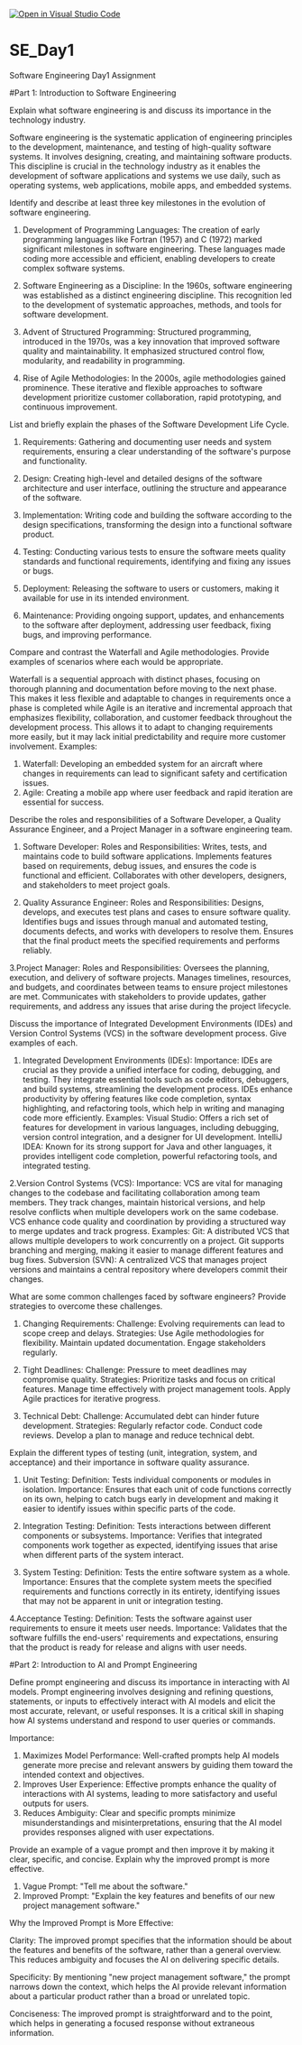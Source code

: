 [![Open in Visual Studio Code](https://classroom.github.com/assets/open-in-vscode-2e0aaae1b6195c2367325f4f02e2d04e9abb55f0b24a779b69b11b9e10269abc.svg)](https://classroom.github.com/online_ide?assignment_repo_id=15565961&assignment_repo_type=AssignmentRepo)
# SE_Day1
Software Engineering Day1 Assignment

#Part 1: Introduction to Software Engineering

Explain what software engineering is and discuss its importance in the technology industry.

Software engineering is the systematic application of engineering principles to the development, maintenance, and testing of high-quality software systems. It involves designing, creating, and maintaining software products. This discipline is crucial in the technology industry as it enables the development of software applications and systems we use daily, such as operating systems, web applications, mobile apps, and embedded systems.

Identify and describe at least three key milestones in the evolution of software engineering.

1. Development of Programming Languages: The creation of early programming languages like Fortran (1957) and C (1972) marked significant milestones in software engineering. These languages made coding more accessible and efficient, enabling developers to create complex software systems.

2. Software Engineering as a Discipline: In the 1960s, software engineering was established as a distinct engineering discipline. This recognition led to the development of systematic approaches, methods, and tools for software development.

3. Advent of Structured Programming: Structured programming, introduced in the 1970s, was a key innovation that improved software quality and maintainability. It emphasized structured control flow, modularity, and readability in programming.

4. Rise of Agile Methodologies: In the 2000s, agile methodologies gained prominence. These iterative and flexible approaches to software development prioritize customer collaboration, rapid prototyping, and continuous improvement.

List and briefly explain the phases of the Software Development Life Cycle.

1. Requirements: Gathering and documenting user needs and system requirements, ensuring a clear understanding of the software's purpose and functionality.

2. Design: Creating high-level and detailed designs of the software architecture and user interface, outlining the structure and appearance of the software.

3. Implementation: Writing code and building the software according to the design specifications, transforming the design into a functional software product.

4. Testing: Conducting various tests to ensure the software meets quality standards and functional requirements, identifying and fixing any issues or bugs.

5. Deployment: Releasing the software to users or customers, making it available for use in its intended environment.

6. Maintenance: Providing ongoing support, updates, and enhancements to the software after deployment, addressing user feedback, fixing bugs, and improving performance.

Compare and contrast the Waterfall and Agile methodologies. Provide examples of scenarios where each would be appropriate.

Waterfall is a sequential approach with distinct phases, focusing on thorough planning and documentation before moving to the next phase. This makes it less flexible and adaptable to changes in requirements once a phase is completed while Agile is an iterative and incremental approach that emphasizes flexibility, collaboration, and customer feedback throughout the development process. This allows it to adapt to changing requirements more easily, but it may lack initial predictability and require more customer involvement.
Examples:
1. Waterfall: Developing an embedded system for an aircraft where changes in requirements can lead to significant safety and certification issues.
2. Agile: Creating a mobile app where user feedback and rapid iteration are essential for success.

Describe the roles and responsibilities of a Software Developer, a Quality Assurance Engineer, and a Project Manager in a software engineering team.

1. Software Developer:
Roles and Responsibilities: Writes, tests, and maintains code to build software applications. Implements features based on requirements, debug issues, and ensures the code is functional and efficient. Collaborates with other developers, designers, and stakeholders to meet project goals.

2. Quality Assurance Engineer:
Roles and Responsibilities: Designs, develops, and executes test plans and cases to ensure software quality. Identifies bugs and issues through manual and automated testing, documents defects, and works with developers to resolve them. Ensures that the final product meets the specified requirements and performs reliably.

3.Project Manager:
Roles and Responsibilities: Oversees the planning, execution, and delivery of software projects. Manages timelines, resources, and budgets, and coordinates between teams to ensure project milestones are met. Communicates with stakeholders to provide updates, gather requirements, and address any issues that arise during the project lifecycle.

Discuss the importance of Integrated Development Environments (IDEs) and Version Control Systems (VCS) in the software development process. Give examples of each.

1. Integrated Development Environments (IDEs):
Importance: IDEs are crucial as they provide a unified interface for coding, debugging, and testing. They integrate essential tools such as code editors, debuggers, and build systems, streamlining the development process. IDEs enhance productivity by offering features like code completion, syntax highlighting, and refactoring tools, which help in writing and managing code more efficiently.
Examples:
Visual Studio: Offers a rich set of features for development in various languages, including debugging, version control integration, and a designer for UI development.
IntelliJ IDEA: Known for its strong support for Java and other languages, it provides intelligent code completion, powerful refactoring tools, and integrated testing.

2.Version Control Systems (VCS):
Importance: VCS are vital for managing changes to the codebase and facilitating collaboration among team members. They track changes, maintain historical versions, and help resolve conflicts when multiple developers work on the same codebase. VCS enhance code quality and coordination by providing a structured way to merge updates and track progress.
Examples:
Git: A distributed VCS that allows multiple developers to work concurrently on a project. Git supports branching and merging, making it easier to manage different features and bug fixes.
Subversion (SVN): A centralized VCS that manages project versions and maintains a central repository where developers commit their changes.

What are some common challenges faced by software engineers? Provide strategies to overcome these challenges.
1. Changing Requirements:
Challenge: Evolving requirements can lead to scope creep and delays.
Strategies:
Use Agile methodologies for flexibility.
Maintain updated documentation.
Engage stakeholders regularly.

2. Tight Deadlines:
Challenge: Pressure to meet deadlines may compromise quality.
Strategies:
Prioritize tasks and focus on critical features.
Manage time effectively with project management tools.
Apply Agile practices for iterative progress.

3. Technical Debt:
Challenge: Accumulated debt can hinder future development.
Strategies:
Regularly refactor code.
Conduct code reviews.
Develop a plan to manage and reduce technical debt.

Explain the different types of testing (unit, integration, system, and acceptance) and their importance in software quality assurance.

1. Unit Testing:
Definition: Tests individual components or modules in isolation.
Importance: Ensures that each unit of code functions correctly on its own, helping to catch bugs early in development and making it easier to identify issues within specific parts of the code.

2. Integration Testing:
Definition: Tests interactions between different components or subsystems.
Importance: Verifies that integrated components work together as expected, identifying issues that arise when different parts of the system interact.

3. System Testing:
Definition: Tests the entire software system as a whole.
Importance: Ensures that the complete system meets the specified requirements and functions correctly in its entirety, identifying issues that may not be apparent in unit or integration testing.

4.Acceptance Testing:
Definition: Tests the software against user requirements to ensure it meets user needs.
Importance: Validates that the software fulfills the end-users' requirements and expectations, ensuring that the product is ready for release and aligns with user needs.

#Part 2: Introduction to AI and Prompt Engineering


Define prompt engineering and discuss its importance in interacting with AI models.
Prompt engineering involves designing and refining questions, statements, or inputs to effectively interact with AI models and elicit the most accurate, relevant, or useful responses. It is a critical skill in shaping how AI systems understand and respond to user queries or commands.

Importance:
1. Maximizes Model Performance: Well-crafted prompts help AI models generate more precise and relevant answers by guiding them toward the intended context and objectives.
2. Improves User Experience: Effective prompts enhance the quality of interactions with AI systems, leading to more satisfactory and useful outputs for users.
3. Reduces Ambiguity: Clear and specific prompts minimize misunderstandings and misinterpretations, ensuring that the AI model provides responses aligned with user expectations.


Provide an example of a vague prompt and then improve it by making it clear, specific, and concise. Explain why the improved prompt is more effective.
1. Vague Prompt:
"Tell me about the software."
2. Improved Prompt:
"Explain the key features and benefits of our new project management software."

Why the Improved Prompt is More Effective:

Clarity: The improved prompt specifies that the information should be about the features and benefits of the software, rather than a general overview. This reduces ambiguity and focuses the AI on delivering specific details.

Specificity: By mentioning "new project management software," the prompt narrows down the context, which helps the AI provide relevant information about a particular product rather than a broad or unrelated topic.

Conciseness: The improved prompt is straightforward and to the point, which helps in generating a focused response without extraneous information.
